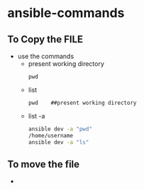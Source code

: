 # ansible-commands
## To Copy the FILE
- use the commands
  - present working directory
    ```
    pwd
    ```
  - list
    ```
    pwd    ##present working directory
    ```
  - list -a
    ```sh
    ansible dev -a "pwd"                                                   
    /home/username
    ansible dev -a "ls"
    ```
## To move the file
- 


